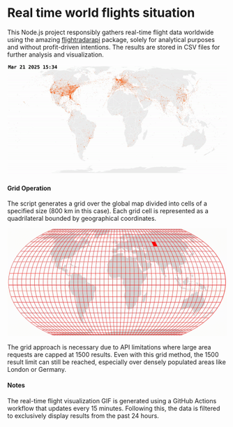 # Real time world flights situation

This Node.js project responsibly gathers real-time flight data worldwide using the amazing [flightradarapi](https://github.com/JeanExtreme002/FlightRadarAPI) package, solely for analytical purposes and without profit-driven intentions. The results are stored in CSV files for further analysis and visualization.

![flights gif](./video/flights.gif)

#### Grid Operation
The script generates a grid over the global map divided into cells of a specified size (800 km in this case). Each grid cell is represented as a quadrilateral bounded by geographical coordinates.

![flights gif](./grid.gif)

The grid approach is necessary due to API limitations where large area requests are capped at 1500 results. Even with this grid method, the 1500 result limit can still be reached, especially over densely populated areas like London or Germany.

#### Notes

The real-time flight visualization GIF is generated using a GitHub Actions workflow that updates every 15 minutes. Following this, the data is filtered to exclusively display results from the past 24 hours.